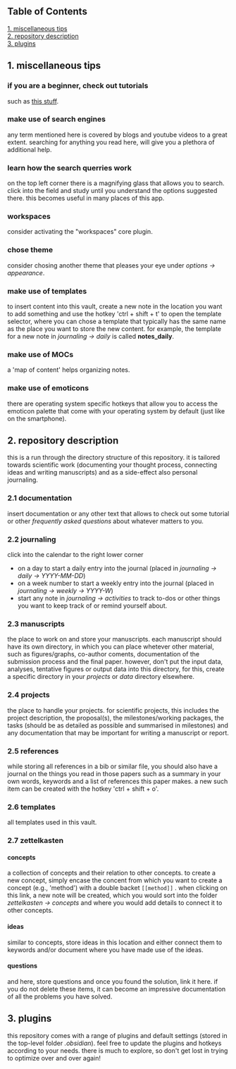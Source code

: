 ## Table of Contents  
[1. miscellaneous tips](#1-miscellaneous-tips)  
[2. repository description](#2-repository-description)  
[3. plugins](#3-plugins)

## 1. miscellaneous tips

### if you are a beginner, check out tutorials
such as [this stuff](https://www.youtube.com/watch?v=QgbLb6QCK88&list=PL3NaIVgSlAVLHty1-NuvPa9V0b0UwbzBd).

### make use of search engines
any term mentioned here is covered by blogs and youtube videos to a great extent. searching for anything you read here, will give you a plethora of additional help.

### learn how the search querries work
on the top left corner there is a magnifying glass that allows you to search. click into the field and study until you understand the options suggested there. this becomes useful in many places of this app.

### workspaces
consider activating the "workspaces" core plugin.

### chose theme
consider chosing another theme that pleases your eye under *options -> appearance*.

### make use of templates
to insert content into this vault, create a new note in the location you want to add something and use the hotkey 'ctrl + shift + t' to open the template selector, where you can chose a template that typically has the same name as the place you want to store the new content. for example, the template for a new note in *journaling -> daily* is called **notes_daily**.

### make use of MOCs
a 'map of content' helps organizing notes.

### make use of emoticons
there are operating system specific hotkeys that allow you to access the emoticon palette that come with your operating system by default (just like on the smartphone).

## 2. repository description
this is a run through the directory structure of this repository. it is tailored towards scientific work (documenting your thought process, connecting ideas and writing manuscripts) and as a side-effect also personal journaling.

### 2.1 documentation
insert documentation or any other text that allows to check out some tutorial or other *frequently asked questions* about whatever matters to you.

### 2.2 journaling
click into the calendar to the right lower corner
- on a day to start a daily entry into the journal (placed in *journaling -> daily -> YYYY-MM-DD*)
- on a week number to start a weekly entry into the journal (placed in *journaling -> weekly -> YYYY-W*)
- start any note in *journaling -> activities* to track to-dos or other things you want to keep track of or remind yourself about. 

### 2.3 manuscripts
the place to work on and store your manuscripts. each manuscript should have its own directory, in which you can place whetever other material, such as figures/graphs, co-author coments, documentation of the submission process and the final paper. however, don't put the input data, analyses, tentative figures or output data into this directory, for this, create a specific directory in your *projects* or *data* directory elsewhere.

### 2.4 projects
the place to handle your projects. for scientific projects, this includes the project description, the proposal(s), the milestones/working packages, the tasks (should be as detailed as possible and summarised in milestones) and any documentation that may be important for writing a manuscript or report.

### 2.5 references
while storing all references in a bib or similar file, you should also have a journal on the things you read in those papers such as a summary in your own words, keywords and a list of references this paper makes. a new such item can be created with the hotkey 'ctrl + shift + o'.

### 2.6 templates
all templates used in this vault.

### 2.7 zettelkasten

#### concepts
a collection of concepts and their relation to other concepts. to create a new concept, simply encase the concent from which you want to create a concept (e.g., 'method') with a double backet `[[method]]` . when clicking on this link, a new note will be created, which you would sort into the folder *zettelkasten -> concepts* and where you would add details to connect it to other concepts. 

#### ideas
similar to concepts, store ideas in this location and either connect them to keywords and/or document where you have made use of the ideas.

#### questions
and here, store questions and once you found the solution, link it here. if you do not delete these items, it can become an impressive documentation of all the problems you have solved.

## 3. plugins
this repository comes with a range of plugins and default settings (stored in the top-level folder *.obsidian*). feel free to update the plugins and hotkeys according to your needs. there is much to explore, so don't get lost in trying to optimize over and over again!
